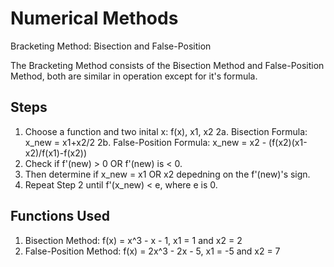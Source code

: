 # Numerical Methods 

Bracketing Method: Bisection and False-Position

The Bracketing Method consists of the Bisection Method and False-Position Method, both are similar in operation except for it's formula. 

## Steps
1. Choose a function and two inital x: f(x), x1, x2
2a. Bisection Formula: x_new = x1+x2/2
2b. False-Position Formula: x_new = x2 - (f(x2)(x1-x2)/f(x1)-f(x2)) 
3. Check if f'(new) > 0 OR f'(new) is < 0. 
4. Then determine if x_new = x1 OR x2 depedning on the f'(new)'s sign. 
5. Repeat Step 2 until f'(x_new) < e, where e is 0. 

## Functions Used 
1. Bisection Method: f(x) = x^3 - x - 1, x1 = 1 and x2 = 2 
2. False-Position Method: f(x) = 2x^3 - 2x - 5, x1 = -5 and x2 = 7 
